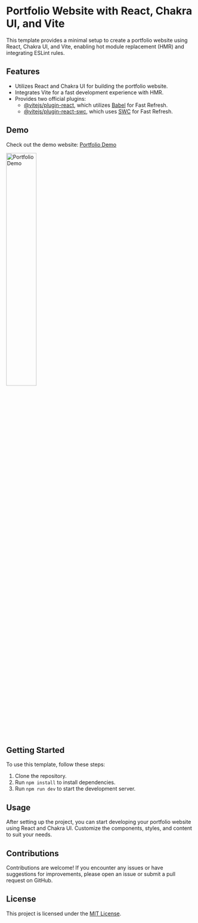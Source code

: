 # Portfolio Website with React, Chakra UI, and Vite

This template provides a minimal setup to create a portfolio website using React, Chakra UI, and Vite, enabling hot module replacement (HMR) and integrating ESLint rules.

## Features

- Utilizes React and Chakra UI for building the portfolio website.
- Integrates Vite for a fast development experience with HMR.
- Provides two official plugins:
  - [@vitejs/plugin-react](https://github.com/vitejs/vite-plugin-react/blob/main/packages/plugin-react/README.md), which utilizes [Babel](https://babeljs.io/) for Fast Refresh.
  - [@vitejs/plugin-react-swc](https://github.com/vitejs/vite-plugin-react-swc), which uses [SWC](https://swc.rs/) for Fast Refresh.

## Demo

Check out the demo website: [Portfolio Demo](https://joanshameti.netlify.app/)

<img src="/your-image.jpg" alt="Portfolio Demo" style="width: 40%;">

## Getting Started

To use this template, follow these steps:

1. Clone the repository.
2. Run `npm install` to install dependencies.
3. Run `npm run dev` to start the development server.

## Usage

After setting up the project, you can start developing your portfolio website using React and Chakra UI. Customize the components, styles, and content to suit your needs.

## Contributions

Contributions are welcome! If you encounter any issues or have suggestions for improvements, please open an issue or submit a pull request on GitHub.

## License

This project is licensed under the [MIT License](LICENSE).
